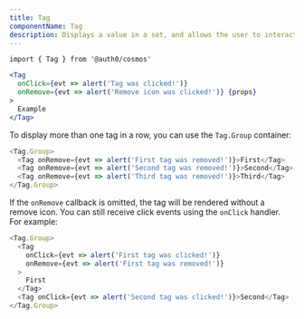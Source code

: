 ```yaml
---
title: Tag
componentName: Tag
description: Displays a value in a set, and allows the user to interact with it
---
```


`import { Tag } from '@auth0/cosmos'`

```jsx
<Tag
  onClick={evt => alert('Tag was clicked!')}
  onRemove={evt => alert('Remove icon was clicked!')} {props}
>
  Example
</Tag>
```

To display more than one tag in a row, you can use the `Tag.Group` container:

```js
<Tag.Group>
  <Tag onRemove={evt => alert('First tag was removed!')}>First</Tag>
  <Tag onRemove={evt => alert('Second tag was removed!')}>Second</Tag>
  <Tag onRemove={evt => alert('Third tag was removed!')}>Third</Tag>
</Tag.Group>
```

If the `onRemove` callback is omitted, the tag will be rendered without a remove icon. You can still receive click events using the `onClick` handler. For example:

```js
<Tag.Group>
  <Tag
    onClick={evt => alert('First tag was clicked!')}
    onRemove={evt => alert('First tag was removed!')}
  >
    First
  </Tag>
  <Tag onClick={evt => alert('Second tag was clicked!')}>Second</Tag>
</Tag.Group>
```

